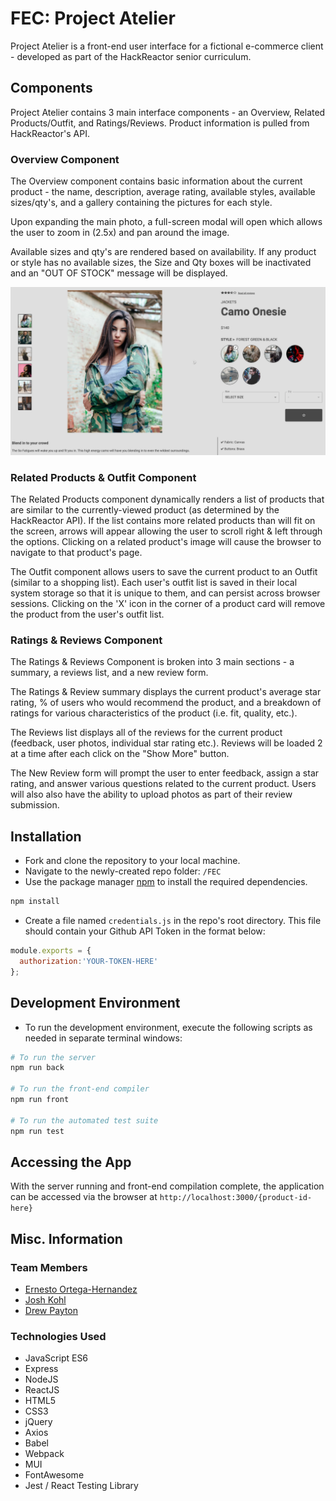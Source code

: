 # FEC: Project Atelier

Project Atelier is a front-end user interface for a fictional e-commerce client - developed as part of the HackReactor senior curriculum.

## Components
Project Atelier contains 3 main interface components - an Overview, Related Products/Outfit, and Ratings/Reviews.  Product information is pulled from HackReactor's API.

### Overview Component
The Overview component contains basic information about the current product - the name, description, average rating, available styles, available sizes/qty's, and a gallery containing the pictures for each style.

Upon expanding the main photo, a full-screen modal will open which allows the user to zoom in (2.5x) and pan around the image.

Available sizes and qty's are rendered based on availability.  If any product or style has no available sizes, the Size and Qty boxes will be inactivated and an "OUT OF STOCK" message will be displayed.

![overview-component](screenshots/overview.png)

### Related Products & Outfit Component
The Related Products component dynamically renders a list of products that are similar to the currently-viewed product (as determined by the HackReactor API).  If the list contains more related products than will fit on the screen, arrows will appear allowing the user to scroll right & left through the options.  Clicking on a related product's image will cause the browser to navigate to that product's page.

The Outfit component allows users to save the current product to an Outfit (similar to a shopping list).  Each user's outfit list is saved in their local system storage so that it is unique to them, and can persist across browser sessions.  Clicking on the 'X' icon in the corner of a product card will remove the product from the user's outfit list.

### Ratings & Reviews Component
The Ratings & Reviews Component is broken into 3 main sections - a summary, a reviews list, and a new review form.

The Ratings & Review summary displays the current product's average star rating, % of users who would recommend the product, and a breakdown of ratings  for various characteristics of the product (i.e. fit, quality, etc.).

The Reviews list displays all of the reviews for the current product (feedback, user photos, individual star rating etc.).  Reviews will be loaded 2 at a time after each click on the "Show More" button.

The New Review form will prompt the user to enter feedback, assign a star rating, and answer various questions related to the current product.  Users will also also have the ability to upload photos as part of their review submission.

## Installation

- Fork and clone the repository to your local machine.
- Navigate to the newly-created repo folder: `/FEC`
- Use the package manager [npm](https://www.npmjs.com/) to install the required dependencies.

```bash
npm install
```
- Create a file named `credentials.js` in the repo's root directory.  This file should contain your Github API Token in the format below:

```javascript
module.exports = {
  authorization:'YOUR-TOKEN-HERE'
};
```

## Development Environment
- To run the development environment, execute the following scripts as needed in separate terminal windows:
```bash
# To run the server
npm run back

# To run the front-end compiler
npm run front

# To run the automated test suite
npm run test
```

## Accessing the App
With the server running and front-end compilation complete, the application can be accessed via the browser at ``http://localhost:3000/{product-id-here}``

## Misc. Information
### Team Members
- [Ernesto Ortega-Hernandez](https://github.com/ErnestoOrtegaHernandez)
- [Josh Kohl](https://github.com/JK0hl)
- [Drew Payton](https://github.com/djp0301)

### Technologies Used
- JavaScript ES6
- Express
- NodeJS
- ReactJS
- HTML5
- CSS3
- jQuery
- Axios
- Babel
- Webpack
- MUI
- FontAwesome
- Jest / React Testing Library